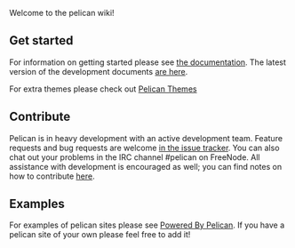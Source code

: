 Welcome to the pelican wiki!

## Get started
For information on getting started please see [the documentation](http://pelican.notmyidea.org).
The latest version of the development documents [are here](https://github.com/ametaireau/pelican/tree/master/docs).

For extra themes please check out [Pelican Themes](https://github.com/ametaireau/pelican-themes)

## Contribute
Pelican is in heavy development with an active development team. Feature requests and bug requests are welcome [in the issue tracker](https://github.com/ametaireau/pelican/issues). You can also chat out your problems in the IRC channel #pelican on FreeNode. All assistance with development is encouraged as well; you can find notes on how to contribute [here](https://github.com/ametaireau/pelican/blob/master/docs/contribute.rst).

## Examples
For examples of pelican sites please see [Powered By Pelican](wiki/powered_by_pelican). If you have a pelican site of your own please feel free to add it!